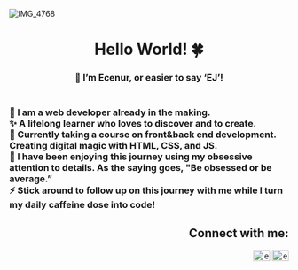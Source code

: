 
![IMG_4768](https://github.com/ErdemEcenur/ErdemEcenur/assets/159720492/ae898c83-e412-4662-b32b-7192a393f3a4)


<h1 align="center"> Hello World! 🍀 </h1>

<h3 align="center">🌸 I’m Ecenur, or easier to say ‘EJ’!<h3><br>
🌱 I am a web developer already in the making.<br>
✨ A lifelong learner who loves to discover and to create.<br>
🌟 Currently taking a course on front&back end development. Creating digital magic with HTML, CSS, and JS. <br>
🌈 I have been enjoying this journey using my obsessive attention to details.
As the saying goes, "Be obsessed or be average.” <br>
⚡️ Stick around to follow up on this journey with me while I turn my daily caffeine dose into code!<br>

<h2 align="right">Connect with me:</h2>
<p align="right">
<a href="https://twitter.com/erdem_ecenur97" target="blank"><img align="center" src="https://raw.githubusercontent.com/rahuldkjain/github-profile-readme-generator/master/src/images/icons/Social/twitter.svg" alt="erdem_ecenur97" height="20" width="30" /></a>
<a href="https://instagram.com/ecenuravcii0209" target="blank"><img align="center" src="https://raw.githubusercontent.com/rahuldkjain/github-profile-readme-generator/master/src/images/icons/Social/instagram.svg" alt="ecenuravcii0209" height="20" width="30" /></a>
</p>

